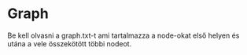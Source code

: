 # Graph

Be kell olvasni a graph.txt-t ami tartalmazza a node-okat első helyen és utána a vele összekötött többi nodeot.
